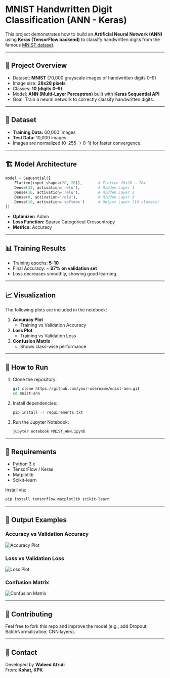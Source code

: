 # MNIST Handwritten Digit Classification (ANN - Keras)

This project demonstrates how to build an **Artificial Neural Network (ANN)** using **Keras (TensorFlow backend)** to classify handwritten digits from the famous [MNIST dataset](http://yann.lecun.com/exdb/mnist/).

---

## 📌 Project Overview
- Dataset: **MNIST** (70,000 grayscale images of handwritten digits 0–9)
- Image size: **28x28 pixels**
- Classes: **10 (digits 0–9)**
- Model: **ANN (Multi-Layer Perceptron)** built with **Keras Sequential API**
- Goal: Train a neural network to correctly classify handwritten digits.

---

## 📂 Dataset
- **Training Data:** 60,000 images  
- **Test Data:** 10,000 images  
- Images are normalized (0–255 → 0–1) for faster convergence.

---

## 🏗️ Model Architecture
```python
model = Sequential([
    Flatten(input_shape=(28, 28)),       # Flatten 28x28 → 784
    Dense(32, activation='relu'),        # Hidden Layer 1
    Dense(16, activation='relu'),        # Hidden Layer 2
    Dense(8, activation='relu'),         # Hidden Layer 3
    Dense(10, activation='softmax')      # Output Layer (10 classes)
])
```

- **Optimizer:** Adam  
- **Loss Function:** Sparse Categorical Crossentropy  
- **Metrics:** Accuracy  

---

## 📊 Training Results
- Training epochs: **5–10**
- Final Accuracy: ~ **97% on validation set**
- Loss decreases smoothly, showing good learning.

---

## 📈 Visualization
The following plots are included in the notebook:

1. **Accuracy Plot**  
   - Training vs Validation Accuracy  
2. **Loss Plot**  
   - Training vs Validation Loss  
3. **Confusion Matrix**  
   - Shows class-wise performance  

---

## 🔧 How to Run
1. Clone the repository:
   ```bash
   git clone https://github.com/your-username/mnist-ann.git
   cd mnist-ann
   ```
2. Install dependencies:
   ```bash
   pip install -r requirements.txt
   ```
3. Run the Jupyter Notebook:
   ```bash
   jupyter notebook MNIST_ANN.ipynb
   ```

---

## 📜 Requirements
- Python 3.x  
- TensorFlow / Keras  
- Matplotlib  
- Scikit-learn  

Install via:
```bash
pip install tensorflow matplotlib scikit-learn
```

---

## 📌 Output Examples

### Accuracy vs Validation Accuracy
![Accuracy Plot](images/accuracy.png)

### Loss vs Validation Loss
![Loss Plot](images/loss.png)

### Confusion Matrix
![Confusion Matrix](images/confusion_matrix.png)

---

## 🤝 Contributing
Feel free to fork this repo and improve the model (e.g., add Dropout, BatchNormalization, CNN layers).

---

## 📧 Contact
Developed by **Waleed Afridi**  
From: **Kohat, KPK**  
